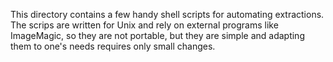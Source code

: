 This directory contains a few handy shell scripts for automating extractions. The scrips are written for Unix and rely on external programs like ImageMagic, so they are not portable, but they are simple and adapting them to one's needs requires only small changes.